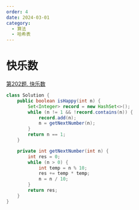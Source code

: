 ```yaml
---
order: 4
date: 2024-03-01
category: 
  - 算法
  - 哈希表
---
```


# 快乐数

[第202题. 快乐数](https://leetcode.cn/problems/happy-number/description/)

```java
class Solution {
    public boolean isHappy(int n) {
        Set<Integer> record = new HashSet<>();
        while (n != 1 && !record.contains(n)) {
            record.add(n);
            n = getNextNumber(n);
        }
        return n == 1;
    }

    private int getNextNumber(int n) {
        int res = 0;
        while (n > 0) {
            int temp = n % 10;
            res += temp * temp;
            n = n / 10;
        }
        return res;
    }
}
```
